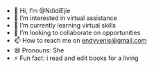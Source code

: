 - 👋 Hi, I’m @NdidiEjie
- 👀 I’m interested in virtual assistance 
- 🌱 I’m currently learning virtual skills 
- 💞️ I’m looking to collaborate on opportunities 
- 📫 How to reach me on endyvenis@gmail.com
- 😄 Pronouns: She
- ⚡ Fun fact: i read and edit books for a living 

<!---
NdidiEjie/NdidiEjie is a ✨ special ✨ repository because its `README.md` (this file) appears on your GitHub profile.
You can click the Preview link to take a look at your changes.
--->
